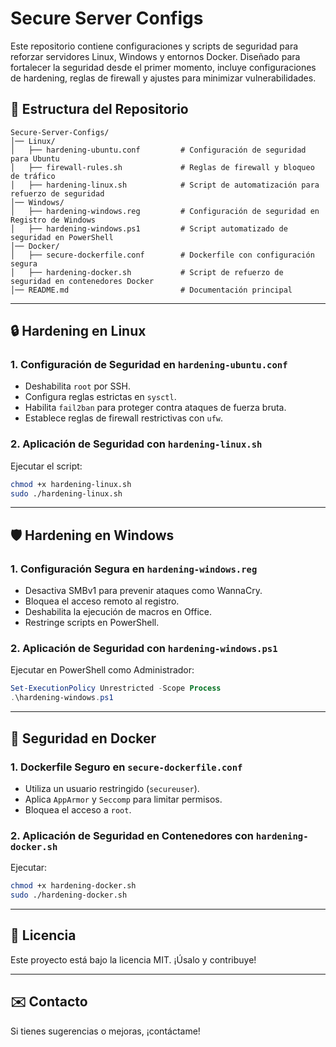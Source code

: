 # Secure Server Configs

Este repositorio contiene configuraciones y scripts de seguridad para reforzar servidores Linux, Windows y entornos Docker. Diseñado para fortalecer la seguridad desde el primer momento, incluye configuraciones de hardening, reglas de firewall y ajustes para minimizar vulnerabilidades.

## 📂 Estructura del Repositorio

```
Secure-Server-Configs/
│── Linux/
│   ├── hardening-ubuntu.conf         # Configuración de seguridad para Ubuntu
│   ├── firewall-rules.sh             # Reglas de firewall y bloqueo de tráfico
│   ├── hardening-linux.sh            # Script de automatización para refuerzo de seguridad
│── Windows/
│   ├── hardening-windows.reg         # Configuración de seguridad en Registro de Windows
│   ├── hardening-windows.ps1         # Script automatizado de seguridad en PowerShell
│── Docker/
│   ├── secure-dockerfile.conf        # Dockerfile con configuración segura
│   ├── hardening-docker.sh           # Script de refuerzo de seguridad en contenedores Docker
│── README.md                         # Documentación principal
```

---

## 🔒 Hardening en Linux

### **1. Configuración de Seguridad en `hardening-ubuntu.conf`**
- Deshabilita `root` por SSH.
- Configura reglas estrictas en `sysctl`.
- Habilita `fail2ban` para proteger contra ataques de fuerza bruta.
- Establece reglas de firewall restrictivas con `ufw`.

### **2. Aplicación de Seguridad con `hardening-linux.sh`**
Ejecutar el script:
```bash
chmod +x hardening-linux.sh
sudo ./hardening-linux.sh
```
---

## 🛡️ Hardening en Windows

### **1. Configuración Segura en `hardening-windows.reg`**
- Desactiva SMBv1 para prevenir ataques como WannaCry.
- Bloquea el acceso remoto al registro.
- Deshabilita la ejecución de macros en Office.
- Restringe scripts en PowerShell.

### **2. Aplicación de Seguridad con `hardening-windows.ps1`**
Ejecutar en PowerShell como Administrador:
```powershell
Set-ExecutionPolicy Unrestricted -Scope Process
.\hardening-windows.ps1
```
---

## 🏢 Seguridad en Docker

### **1. Dockerfile Seguro en `secure-dockerfile.conf`**
- Utiliza un usuario restringido (`secureuser`).
- Aplica `AppArmor` y `Seccomp` para limitar permisos.
- Bloquea el acceso a `root`.

### **2. Aplicación de Seguridad en Contenedores con `hardening-docker.sh`**
Ejecutar:
```bash
chmod +x hardening-docker.sh
sudo ./hardening-docker.sh
```
---

## 💜 Licencia
Este proyecto está bajo la licencia MIT. ¡Úsalo y contribuye!

---

## ✉️ Contacto
Si tienes sugerencias o mejoras, ¡contáctame!
